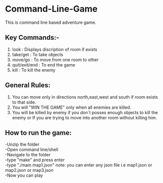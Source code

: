 # Command-Line-Game

This is command line based adventure game.

## Key Commands:-
1. look : Displays discription of room if exists
2. take/get : To take objects 
3. move/go : To move from one room to other
4. quit/exit/end : To end the game 
5. kill : To kill the enemy

## General Rules:
1. You can move only in directions north,east,west and south if room exists to that side.
2. You will "WIN THE GAME" only when all enemies are killed.
3. You will be killed by enemy if you don`t posses enough objects to kill the enemy or If you are trying to move into another room without killing him.



## How to run the game:

-Unzip the folder <br />
-Open command line/shell <br />
-Navigate to the folder <br />
-type "make" and press enter <br />
-type "./main map1.json" note: you can enter any json file i.e map1.json or map2.json or map3.json <br />
-Now you can play
